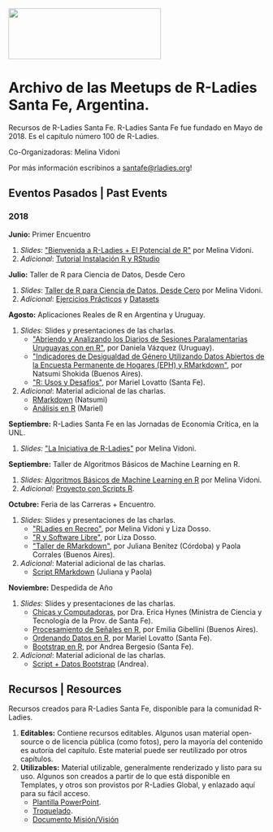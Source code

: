 <img src="https://github.com/rladies/starter-kit/blob/master/logo/R-LadiesGlobal_RBG_online_LogoWithText_Horizontal.png" data-canonical-src="https://github.com/rladies/starter-kit/blob/master/logo/R-LadiesGlobal_RBG_online_LogoWithText_Horizontal.png" width="300" height="100" />

# Archivo de las Meetups de R-Ladies Santa Fe, Argentina.

Recursos de R-Ladies Santa Fe.
R-Ladies Santa Fe fue fundado en Mayo de 2018. Es el capítulo número 100 de R-Ladies.

Co-Organizadoras: Melina Vidoni

Por más información escribinos a santafe@rladies.org!


## Eventos Pasados | Past Events
### 2018
**Junio:** Primer Encuentro
   1. _Slides_: ["Bienvenida a R-Ladies + El Potencial de R"](https://github.com/rladies/meetup-presentations_santafe/blob/master/eventos/2018/01-Junio/Slides%20-%20Bienvenida%20a%20R-Ladies%20Santa%20Fe.pdf) por Melina Vidoni.
   2. _Adicional_: [Tutorial Instalación R y RStudio](https://github.com/rladies/meetup-presentations_santafe/blob/master/eventos/2018/01-Junio/Tutorial_R_RStudio.pdf)

**Julio:** Taller de R para Ciencia de Datos, Desde Cero
   1. _Slides_: [Taller de R para Ciencia de Datos, Desde Cero](https://github.com/rladies/meetup-presentations_santafe/blob/master/eventos/2018/03-Julio/Slides-TallerR.pdf) por Melina Vidoni.
   2. _Adicional_: [Ejercicios Prácticos](https://github.com/rladies/meetup-presentations_santafe/blob/master/eventos/2018/03-Julio/Ejercicios%20Pr%C3%A1cticos.pdf) y [Datasets](https://github.com/rladies/meetup-presentations_santafe/blob/master/eventos/2018/03-Julio/TallerR-Datasets.rar)

**Agosto:** Aplicaciones Reales de R en Argentina y Uruguay.
  1. _Slides_: Slides y presentaciones de las charlas.
     - ["Abriendo y Analizando los Diarios de Sesiones Paralamentarias Uruguayas con en R"](https://github.com/rladies/meetup-presentations_santafe/blob/master/eventos/2018/04-Agosto/Presentacion_Daniela_DatosParlamentoUruguayo.pdf), por Daniela Vázquez (Uruguay).
     - ["Indicadores de Desigualdad de Género Utilizando Datos Abiertos de la Encuesta Permanente de Hogares (EPH) y RMarkdown"](https://github.com/rladies/meetup-presentations_santafe/blob/master/eventos/2018/04-Agosto/Presentacion_Natsumi_DesigualdadDeGenero.pdf), por Natsumi Shokida (Buenos Aires).
     - ["R: Usos y Desafíos"](https://github.com/rladies/meetup-presentations_santafe/blob/master/eventos/2018/04-Agosto/Presentación_Mariel_UsosR.pdf), por Mariel Lovatto (Santa Fe).
  2. _Adicional_: Material adicional de las charlas.
     - [RMarkdown](https://github.com/rladies/meetup-presentations_santafe/blob/master/eventos/2018/04-Agosto/Presentacion_Natsumi_DesigualdadDeGenero.Rmd) (Natsumi)
     - [Análisis en R](https://github.com/rladies/meetup-presentations_santafe/blob/master/eventos/2018/04-Agosto/ScriptR-Mariel.R) (Mariel)

**Septiembre:** R-Ladies Santa Fe en las Jornadas de Economía Crítica, en la UNL.
1. _Slides:_ ["La Iniciativa de R-Ladies"](/eventos/2018/05-Septiembre/JEC/Presentación_RLadies_JEC.pdf)  por Melina Vidoni.


**Septiembre:** Taller de Algoritmos Básicos de Machine Learning en R.
1. _Slides:_ [Algoritmos Básicos de Machine Learning en R](eventos/2018/05-Septiembre/Algoritmos_ML.pdf) por Melina Vidoni.
1. _Adicional:_ [Proyecto con Scripts R](eventos/2018/05-Septiembre/TallerR-MachineLearning-Scripts.rar).



**Octubre:** Feria de las Carreras + Encuentro.
  1. _Slides_: Slides y presentaciones de las charlas.
     - ["RLadies en Recreo"](eventos/2018/06-Octubre/01-Recreo/STEM-RLadies.pptx), por Melina Vidoni y Liza Dosso.
     - ["R y Software Libre"](eventos/2018/06-Octubre/02-Encuentro/SoftwareLibre-R.pdf), por Liza Dosso.
     - ["Taller de RMarkdown"](eventos/2018/06-Octubre/02-Encuentro/Taller%20de%20RMarkdown_RLadiesSF.pdf), por Juliana Benitez (Córdoba) y Paola Corrales (Buenos Aires).
  2. _Adicional_: Material adicional de las charlas.
     - [Script RMarkdown](eventos/2018/06-Octubre/02-Encuentro/ScriptRMarkdown.R) (Juliana y Paola)
     

**Noviembre:** Despedida de Año
1. _Slides_: Slides y presentaciones de las charlas.
	- [Chicas y Computadoras](eventos/2018/07-Noviembre/EricaHynes-ChicasComputadoras.pdf), por Dra. Erica Hynes (Ministra de Ciencia y Tecnología de la Prov. de Santa Fe).
	- [Procesamiento de Señales en R](eventos/2018/07-Noviembre/Emilia-ProcesamientoDeSeñales.pdf), por Emilia Gibellini (Buenos Aires).
	- [Ordenando Datos en R](eventos/2018/07-Noviembre/Mariel-OrdenandoDatos.pdf), por Mariel Lovatto (Santa Fe).
	- [Bootstrap en R](eventos/2018/07-Noviembre/Andrea-Bootstrap.pdf), por Andrea Bergesio (Santa Fe).
2. _Adicional_: Material adicional de las charlas.
    - [Script + Datos Bootstrap](eventos/2018/07-Noviembre/Andrea-ScriptDatos.zip) (Andrea).     



## Recursos | Resources
Recursos creados para R-Ladies Santa Fe, disponible para la comunidad R-Ladies.
   1. **Editables:** Contiene recursos editables. Algunos usan material open-source o de licencia pública (como fotos), pero la mayoría del contenido es autoría del capítulo. Este material puede ser reutilizado por otros capítulos.
   2. **Utilizables:** Material utilizable, generalmente renderizado y listo para su uso. Algunos son creados a partir de lo que está disponible en Templates, y otros son provistos por R-Ladies Global, y enlazado aquí para su fácil acceso.
        - [Plantilla PowerPoint](https://github.com/rladies/meetup-presentations_santafe/blob/master/recursos/utilizables/RLadiesGlobal_Template.pptx).
        - [Troquelado](https://github.com/rladies/meetup-presentations_santafe/blob/master/recursos/templates/Troquelado.docx).
        - [Documento Misión/Visión](/recursos/utilizables/Informacion%20R-Ladies.pdf)
        
